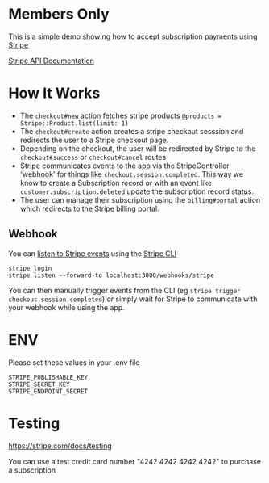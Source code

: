 # Members Only
This is a simple demo showing how to accept subscription payments using [Stripe](https://stripe.com)

[Stripe API Documentation](https://stripe.com/docs/api)

# How It Works

- The `checkout#new` action fetches stripe products `@products = Stripe::Product.list(limit: 1)`
- The `checkout#create` action creates a stripe checkout sesssion and redirects the user to a Stripe checkout page.
- Depending on the checkout, the user will be redirected by Stripe to the `checkout#success` or `checkout#cancel` routes
- Stripe communicates events to the app via the StripeController 'webhook' for things like `checkout.session.completed`. This way we know to create a Subscription record or with an event like `customer.subscription.deleted` update the subscription record status.
- The user can manage their subscription using the `billing#portal` action which redirects to the Stripe billing portal.

## Webhook
You can [listen to Stripe events](https://dashboard.stripe.com/test/webhooks/create) using the [Stripe CLI](https://github.com/stripe/stripe-cli)

```
stripe login
stripe listen --forward-to localhost:3000/webhooks/stripe
```

You can then manually trigger events from the CLI (eg `stripe trigger checkout.session.completed`) or simply wait for Stripe to communicate with your webhook while using the app.


# ENV
Please set these values in your .env file

```
STRIPE_PUBLISHABLE_KEY
STRIPE_SECRET_KEY
STRIPE_ENDPOINT_SECRET
```

# Testing

https://stripe.com/docs/testing

You can use a test credit card number "4242 4242 4242 4242" to purchase a subscription
